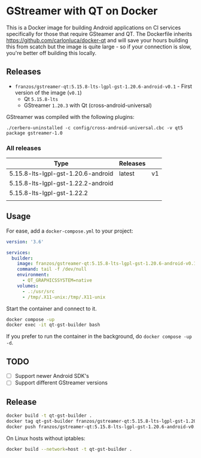 # GStreamer with QT on Docker

This is a Docker image for building Android applications on CI services specifically for those that require GSteamer and QT. The Dockerfile inherits https://github.com/carlonluca/docker-qt and will save your hours building this from scatch but the image is quite large - so if your connection is slow, you're better off building this locally.

## Releases

- `franzos/gstreamer-qt:5.15.8-lts-lgpl-gst-1.20.6-android-v0.1` - First version of the image (`v0.1`)
  - Qt `5.15.8-lts`
  - GStreamer `1.20.3` with Qt (cross-android-universal)

GStreamer was compiled with the following plugins:

```
./cerbero-uninstalled -c config/cross-android-universal.cbc -v qt5 package gstreamer-1.0
```

### All releases

| Type                               | Releases |    |
|------------------------------------|----------|----|
| 5.15.8-lts-lgpl-gst-1.20.6-android | latest   | v1 |
| 5.15.8-lts-lgpl-gst-1.22.2-android |          |    |
| 5.15.8-lts-lgpl-gst-1.22.2         |          |    |
|                                    |          |    |

## Usage

For ease, add a `docker-compose.yml` to your project:

```yaml
version: '3.6'

services:
  builder:
    image: franzos/gstreamer-qt:5.15.8-lts-lgpl-gst-1.20.6-android-v0.1
    command: tail -f /dev/null
    environment:
      - QT_GRAPHICSSYSTEM=native
    volumes:
      - .:/usr/src
      - /tmp/.X11-unix:/tmp/.X11-unix
```

Start the container and connect to it.

```bash
docker compose -up
docker exec -it qt-gst-builder bash
```

If you prefer to run the container in the background, do `docker compose -up -d`.

## TODO

- [ ] Support newer Android SDK's
- [ ] Support different GStreamer versions

## Release

```bash
docker build -t qt-gst-builder .
docker tag qt-gst-builder franzos/gstreamer-qt:5.15.8-lts-lgpl-gst-1.20.6-android-v0.1
docker push franzos/gstreamer-qt:5.15.8-lts-lgpl-gst-1.20.6-android-v0.1
```

On Linux hosts without iptables:

```bash
docker build --network=host -t qt-gst-builder .
```